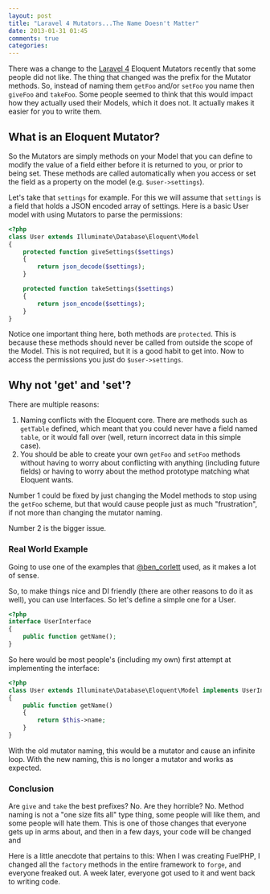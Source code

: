 ```yaml
---
layout: post
title: "Laravel 4 Mutators...The Name Doesn't Matter"
date: 2013-01-31 01:45
comments: true
categories:
---
```


There was a change to the [Laravel 4](http://four.laravel.com) Eloquent Mutators recently that some people did not like.  The thing that changed was the prefix for the Mutator methods.  So, instead of naming them `getFoo` and/or `setFoo` you name then `giveFoo` and `takeFoo`.  Some people seemed to think that this would impact how they actually used their Models, which it does not.  It actually makes it easier for you to write them.

## What is an Eloquent Mutator?

So the Mutators are simply methods on your Model that you can define to modify the value of a field either before it is returned to you, or prior to being set.  These methods are called automatically when you access or set the field as a property on the model (e.g. `$user->settings`).

Let's take that `settings` for example. For this we will assume that `settings` is a field that holds a JSON encoded array of settings. Here is a basic User model with using Mutators to parse the permissions:

``` php
<?php
class User extends Illuminate\Database\Eloquent\Model
{
    protected function giveSettings($settings)
    {
        return json_decode($settings);
    }

    protected function takeSettings($settings)
    {
        return json_encode($settings);
    }
}
```

Notice one important thing here, both methods are `protected`.  This is because these methods should never be called from outside the scope of the Model. This is not required, but it is a good habit to get into.  Now to access the permissions you just do `$user->settings`.

## Why not 'get' and 'set'?

There are multiple reasons:

1.  Naming conflicts with the Eloquent core.  There are methods such as `getTable` defined, which meant that you could never have a field named `table`, or it would fall over (well, return incorrect data in this simple case).
2.  You should be able to create your own `getFoo` and `setFoo` methods without having to worry about conflicting with anything (including future fields) or having to worry about the method prototype matching what Eloquent wants.

Number 1 could be fixed by just changing the Model methods to stop using the `getFoo` scheme, but that would cause people just as much "frustration", if not more than changing the mutator naming.

Number 2 is the bigger issue.

### Real World Example

Going to use one of the examples that [@ben_corlett](http://twitter.com/ben_corlett) used, as it makes a lot of sense.

So, to make things nice and DI friendly (there are other reasons to do it as well), you can use Interfaces.  So let's define a simple one for a User.

``` php
<?php
interface UserInterface
{
    public function getName();
}
```

So here would be most people's (including my own) first attempt at implementing the interface:

``` php
<?php
class User extends Illuminate\Database\Eloquent\Model implements UserInterface
{
    public function getName()
    {
        return $this->name;
    }
}
```

With the old mutator naming, this would be a mutator and cause an infinite loop. With the new naming, this is no longer a mutator and works as expected.

### Conclusion

Are `give` and `take` the best prefixes? No. Are they horrible? No. Method naming is not a "one size fits all" type thing, some people will like them, and some people will hate them. This is one of those changes that everyone gets up in arms about, and then in a few days, your code will be changed and

Here is a little anecdote that pertains to this: When I was creating FuelPHP, I changed all the `factory` methods in the entire framework to `forge`, and everyone freaked out.  A week later, everyone got used to it and went back to writing code.


